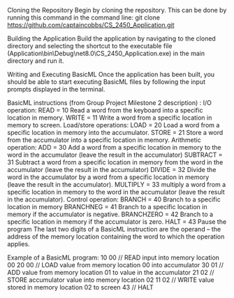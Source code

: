 Cloning the Repository
Begin by cloning the repository. This can be done by running this command in the command line: git clone https://github.com/captaincobbs/CS_2450_Application.git

Building the Application
Build the application by navigating to the cloned directory and selecting the shortcut to the executable file (Application\bin\Debug\net8.0\CS_2450_Application.exe) in the main directory and run it. 

Writing and Executing BasicML
Once the application has been built, you should be able to start executing BasicML files by following the input prompts displayed in the terminal.

BasicML instructions (from Group Project Milestone 2 description) :
I/O operation:
READ = 10 Read a word from the keyboard into a specific location in memory.
WRITE = 11 Write a word from a specific location in memory to screen.
Load/store operations:
LOAD = 20 Load a word from a specific location in memory into the accumulator.
STORE = 21 Store a word from the accumulator into a specific location in memory.
Arithmetic operation:
ADD = 30 Add a word from a specific location in memory to the word in the accumulator (leave the result in the accumulator)
SUBTRACT = 31 Subtract a word from a specific location in memory from the word in the accumulator (leave the result in the accumulator)
DIVIDE = 32 Divide the word in the accumulator by a word from a specific location in memory (leave the result in the accumulator).
MULTIPLY = 33 multiply a word from a specific location in memory to the word in the accumulator (leave the result in the accumulator).
Control operation:
BRANCH = 40 Branch to a specific location in memory
BRANCHNEG = 41 Branch to a specific location in memory if the accumulator is negative.
BRANCHZERO = 42 Branch to a specific location in memory if the accumulator is zero.
HALT = 43 Pause the program
The last two digits of a BasicML instruction are the operand – the address of the memory location containing the word to which the operation applies.


Example of a BasicML program:
10 00 // READ input into memory location 00
20 00 // LOAD value from memory location 00 into accumulator 
30 01 // ADD value from memory location 01 to value in the accumulator 
21 02 // STORE accumulator value into memory location 02
11 02 // WRITE value stored in memory location 02 to screen 
43 // HALT


